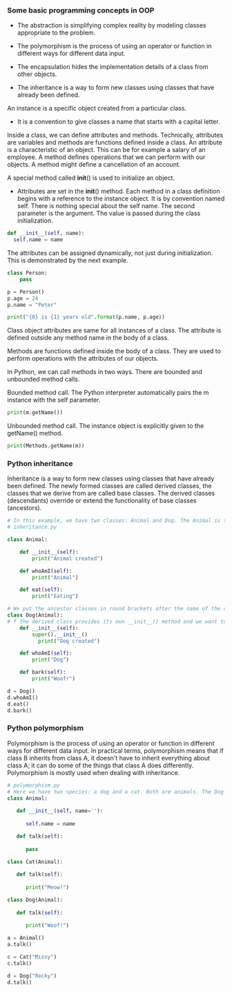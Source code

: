 ### Some basic programming concepts in OOP

* The abstraction is simplifying complex reality by modeling classes appropriate to the problem. 

* The polymorphism is the process of using an operator or function in different ways for different data input. 

* The encapsulation hides the implementation details of a class from other objects. 

* The inheritance is a way to form new classes using classes that have already been defined.

An instance is a specific object created from a particular class.

* It is a convention to give classes a name that starts with a capital letter.

Inside a class, we can define attributes and methods. Technically, attributes are variables and methods are functions defined inside a class.
	An attribute is a characteristic of an object. This can be for example a salary of an employee. 
	A method defines operations that we can perform with our objects. A method might define a cancellation of an account.

A special method called __init__() is used to initialize an object.
* Attributes are set in the __init__() method.
Each method in a class definition begins with a reference to the instance object. It is by convention named self. There is nothing special about the self name. 
The second parameter is the argument. The value is passed during the class initialization.
``` python
def __init__(self, name):
  self.name = name
```
The attributes can be assigned dynamically, not just during initialization. This is demonstrated by the next example.
``` python
class Person:
    pass

p = Person()
p.age = 24
p.name = "Peter"

print("{0} is {1} years old".format(p.name, p.age))
```
Class object attributes are same for all instances of a class. The attribute is defined outside any method name in the body of a class.

Methods are functions defined inside the body of a class. They are used to perform operations with the attributes of our objects.

In Python, we can call methods in two ways. There are bounded and unbounded method calls.

Bounded method call. The Python interpreter automatically pairs the m instance with the self parameter.
```python
print(m.getName())
```
Unbounded method call. The instance object is explicitly given to the getName() method.
```python
print(Methods.getName(m))
```
### Python inheritance
Inheritance is a way to form new classes using classes that have already been defined. The newly formed classes are called derived classes, the classes that we derive from are called base classes.  The derived classes (descendants) override or extend the functionality of base classes (ancestors).
```python
# In this example, we have two classes: Animal and Dog. The Animal is the base class, the Dog is the derived class. The derived class inherits the functionality of the base class. It is shown by the eat() method. The derived class modifies existing behaviour of the base class, shown by the whoAmI() method. Finally, the derived class extends the functionality of the base class, by defining a new bark() method.
# inheritance.py

class Animal:

    def __init__(self):
        print("Animal created")

    def whoAmI(self):
        print("Animal")

    def eat(self):
        print("Eating")

# We put the ancestor classes in round brackets after the name of the descendant class.
class Dog(Animal):
# f the derived class provides its own __init__() method and we want to call the parent constructor, we have to explicitly call the base class __init__() method with the help of the super function.
    def __init__(self):
        super().__init__()
          print("Dog created")

    def whoAmI(self):
        print("Dog")

    def bark(self):
        print("Woof!")

d = Dog()
d.whoAmI()
d.eat()
d.bark()
```
### Python polymorphism
Polymorphism is the process of using an operator or function in different ways for different data input. In practical terms, polymorphism means that if class B inherits from class A, it doesn't have to inherit everything about class A; it can do some of the things that class A does differently. Polymorphism is mostly used when dealing with inheritance.
```python
# polymorphism.py
# Here we have two species: a dog and a cat. Both are animals. The Dog class and the Cat class inherit the Animal class. They have a talk() method, which gives different output for them.
class Animal:
    
   def __init__(self, name=''):
       
      self.name = name

   def talk(self):
       
      pass

class Cat(Animal):
    
   def talk(self):
       
      print("Meow!")

class Dog(Animal):
    
   def talk(self):
       
      print("Woof!")

a = Animal()
a.talk()

c = Cat("Missy")
c.talk()

d = Dog("Rocky")
d.talk()
```

